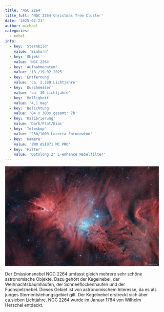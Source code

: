 ```yaml
---
title: 'NGC 2264'
title_full: 'NGC 2264 Christmas Tree Cluster'
date: '2025-02-21'
author: michael
categories:
  - nebel
info:
  - key: 'Sternbild'
    value: 'Einhorn'
  - key: 'Objekt'
    value: 'NGC 2264'
  - key: 'Aufnahmedatum'
    value: '18./19.02.2025'
  - key: 'Entfernung'
    value: 'ca. 2.500 Lichtjahre'
  - key: 'Durchmesser'
    value: 'ca. 30 Lichtjahre'
  - key: 'Helligkeit'
    value: '4,1 mag'
  - key: 'Belichtung'
    value: '84 x 300s gesamt: 7h'
  - key: 'Kalibrierung'
    value: 'Dark/Flat/Bias'
  - key: 'Teleskop'
    value: '250/1000 Lacerta Fotonewton'
  - key: 'Kamera'
    value: 'ZWO ASI071 MC PRO'
  - key: 'Filter'
    value: 'Optolong 2" L-enhance Nebelfilter'
---
```


![NGC-2264](header.jpg 'NGC-2264')

Der Emissionsnebel NGC 2264 umfasst gleich mehrere sehr schöne astronomische Objekte. Dazu gehört der Kegelnebel, der Weihnachtsbaumhaufen, der Schneeflockenhaufen und der Fuchspelznebel.
Dieses Gebiet ist von astronomischem Interesse, da es als junges Sternentstehungsgebiet gilt.
Der Kegelnebel erstreckt sich über ca.sieben Lichtjahre. NGC 2264 wurde im Januar 1784 von Wilhelm Herschel entdeckt.
